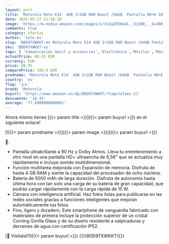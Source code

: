 ```yaml
---
layout: post
title: 'Motorola Moto E14  4GB 2+2GB RAM Boost /64GB  Pantalla HD+6 56" y 90 Hz  Sonido Dolby Atmos  cámara con IA  Android 14  5000 mAh Carga TurboPower 15W  Incluido   procesador Octa-Core Dual SIM Gris'
date: 2025-05-27 22:58:10
image: 'https://m.media-amazon.com/images/I/413gZ0IWuGL._SL500_._SL400_.jpg'
comments: true
category: ofertas
author: 'tole.es'
slug: 'B0D97XWKKT-es Motorola Moto E14 4GB 2+2GB RAM Boost /64GB Pantalla HD+6...'
sku: 'B0D97XWKKT-es'
tags: [ 'Comunicación móvil y accesorios','Electrónica','Móviles','Móviles y smartphones libres','android','motorola','🇪🇸', ]
actualPrice: 88.91 EUR
currency: EUR
price: 88.91
comparePrice: 109.0 EUR
prodname: 'Motorola Moto E14  4GB 2+2GB RAM Boost /64GB  Pantalla HD+6 56" y 90 Hz  Sonido Dolby Atmos  cámara con IA  Android 14  5000 mAh Carga TurboPower 15W  Incluido   procesador Octa-Core Dual SIM Gris'
country: 'es'
flag: '🇪🇸'
brand: 'Motorola'
buyurl: 'https://www.amazon.es/dp/B0D97XWKKT/?tag=tolees-21'
descuento: '18.43'
average: '77.6900000000001'
---
```


Ahora mismo tienes [{{< param title >}}]({{< param buyurl >}}) en el siguiente enlace!

[![{{< param prodname >}}]({{< param image >}})]({{< param buyurl >}})

🔎:

- Pantalla ultrabrillante a 90 Hz y Dolby Atmos. Lleva tu entretenimiento a otro nivel en una pantalla HD+ ultraancha de 6,56" que se actualiza muy rápidamente e incluye sonido multidimensional.
- Función multitarea mejorada con Expansión de memoria. Disfruta de hasta 4 GB RAM y siente la capacidad del procesador de ocho núcleos.
- Batería de 5000 mAh de larga duración. Disfruta de autonomía hasta última hora con tan solo una carga de su batería de gran capacidad, que podrás cargar rápidamente con la carga rápida de 15 W.
- Cámara con inteligencia artificial. Haz fotos listas para publicarse en las redes sociales gracias a funciones inteligentes que mejoran automáticamente tus fotos.
- Fino, ligero y duradero. Este smartphone de vanguardia fabricado con materiales de primera incluye la protección superior de un cristal Corning Gorilla Glass y de su diseño resistente a salpicaduras y derrames de agua con certificación IP52.

[🛒 Visítala!!!]({{< param buyurl >}})
{{<world>}}B0D97XWKKT{{</world>}}
